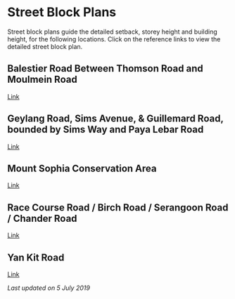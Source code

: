 # Street Block Plans

Street block plans guide the detailed setback, storey height and building height, for the following locations. Click on the reference links to view the detailed street block plan.

## Balestier Road Between Thomson Road and Moulmein Road
[Link](https://www.ura.gov.sg/-/media/Corporate/Guidelines/Development-control/Street-Block-Plans/Balestier-Road-Between-Thomson-Road-and-Moulmein-Road.pdf)

## Geylang Road, Sims Avenue, & Guillemard Road, bounded by Sims Way and Paya Lebar Road
[Link](https://www.ura.gov.sg/-/media/Corporate/Guidelines/Development-control/Street-Block-Plans/GUDG.pdf)

## Mount Sophia Conservation Area
[Link](https://www.ura.gov.sg/Corporate/Data/circulars/Archive/2015/dec/dc15-10)

## Race Course Road / Birch Road / Serangoon Road / Chander Road
[Link](https://www.ura.gov.sg/Corporate/Data/circulars/Archive/2016/Jun/dc16-02)

## Yan Kit Road
[Link](https://www.ura.gov.sg/-/media/Corporate/Guidelines/Development-control/Street-Block-Plans/Yan-Kit-Road.pdf)

*Last updated on 5 July 2019*
